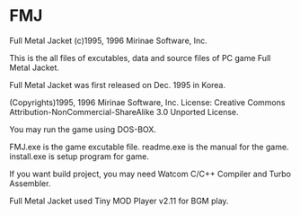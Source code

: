 # FMJ
Full Metal Jacket (c)1995, 1996 Mirinae Software, Inc.

This is the all files of excutables, data and source files of PC game Full Metal Jacket.

Full Metal Jacket was first released on Dec. 1995 in Korea.

(Copyrights)1995, 1996 Mirinae Software, Inc. 
License: Creative Commons Attribution-NonCommercial-ShareAlike 3.0 Unported License.

You may run the game using DOS-BOX.

FMJ.exe is the game excutable file. readme.exe is the manual for the game. install.exe is setup program for game.

If you want build project, you may need Watcom C/C++ Compiler and Turbo Assembler.

Full Metal Jacket used Tiny MOD Player v2.11 for BGM play.
